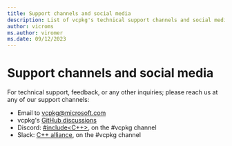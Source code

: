 ```yaml
---
title: Support channels and social media
description: List of vcpkg's technical support channels and social media links.
author: vicroms
ms.author: viromer
ms.date: 09/12/2023
---
```

# Support channels and social media

For technical support, feedback, or any other inquiries; please reach us at any of our support channels:

* Email to [vcpkg@microsoft.com](<mailto:vcpkg@microsoft.com>)
* vcpkg's [GitHub discussions](<https://github.com/microsoft/vcpkg/discussions>)
* Discord: [#include<C++>](<https://www.includecpp.org/discord/>), on the #vcpkg channel
* Slack: [C++ alliance](<https://cppalliance.org/slack/>), on the #vcpkg channel
